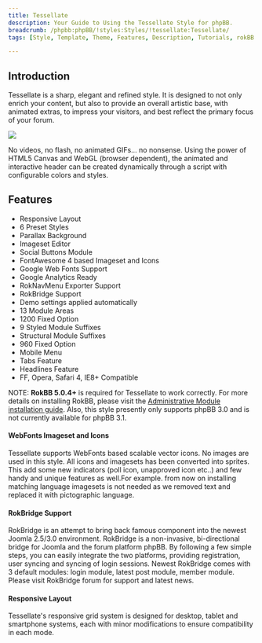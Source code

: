 ```yaml
---
title: Tessellate
description: Your Guide to Using the Tessellate Style for phpBB.
breadcrumb: /phpbb:phpBB/!styles:Styles/!tessellate:Tessellate/
tags: [Style, Template, Theme, Features, Description, Tutorials, rokBB 5]

---
```


Introduction
-----

Tessellate is a sharp, elegant and refined style. It is designed to not only enrich your content, but also to provide an overall artistic base, with animated extras, to impress your visitors, and best reflect the primary focus of your forum.

![][style]

No videos, no flash, no animated GIFs... no nonsense. Using the power of HTML5 Canvas and WebGL (browser dependent), the animated and interactive header can be created dynamically through a script with configurable colors and styles.

Features
-----

* Responsive Layout
* 6 Preset Styles
* Parallax Background
* Imageset Editor
* Social Buttons Module
* FontAwesome 4 based Imageset and Icons
* Google Web Fonts Support
* Google Analytics Ready
* RokNavMenu Exporter Support
* RokBridge Support
* Demo settings applied automatically
* 13 Module Areas
* 1200 Fixed Option
* 9 Styled Module Suffixes
* Structural Module Suffixes
* 960 Fixed Option
* Mobile Menu
* Tabs Feature
* Headlines Feature
* FF, Opera, Safari 4, IE8+ Compatible

NOTE: **RokBB 5.0.4+** is required for Tessellate to work correctly. For more details on installing RokBB, please visit the [Administrative Module installation guide](../../start/styles.md#installing-administrative-modules). Also, this style presently only supports phpBB 3.0 and is not currently available for phpBB 3.1.


#### WebFonts Imageset and Icons

Tessellate supports WebFonts based scalable vector icons. No images are used in this style. All icons and imagesets has been converted into sprites. This add some new indicators (poll icon, unapproved icon etc..) and few handy and unique features as well.For example. from now on installing matching language imagesets is not needed as we removed text and replaced it with pictographic language.

#### RokBridge Support

RokBridge is an attempt to bring back famous component into the newest Joomla 2.5/3.0 environment. RokBridge is a non-invasive, bi-directional bridge for Joomla and the forum platform phpBB. By following a few simple steps, you can easily integrate the two platforms, providing registration, user syncing and syncing of login sessions. Newest RokBridge comes with 3 default modules: login module, latest post module, member module. Please visit RokBridge forum for support and latest news.

#### Responsive Layout

Tessellate's responsive grid system is designed for desktop, tablet and smartphone systems, each with minor modifications to ensure compatibility in each mode.

[adminguide]: ../../start/styles.md#installing-administrative-modules
[style]: assets/tessellate.jpg
[imageset]: imageset.jpg
[rokbridge]: http://www.rockettheme.com/extensions-joomla/rokbridge